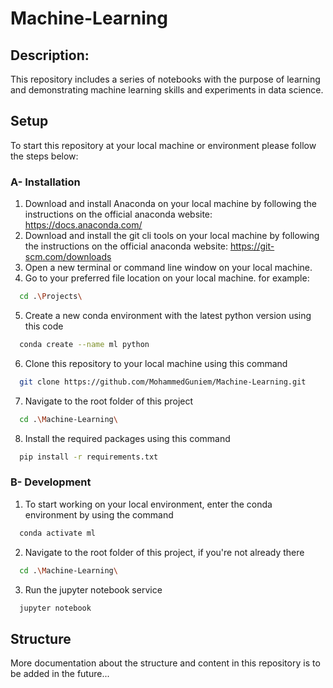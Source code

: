 # Machine-Learning

## Description:
This repository includes a series of notebooks with the purpose of learning and demonstrating machine learning skills and experiments in data science.

## Setup
To start this repository at your local machine or environment please follow the steps below:

### A- Installation
  1) Download and install Anaconda on your local machine by following the instructions on the official anaconda website: https://docs.anaconda.com/
  2) Download and install the git cli tools on your local machine by following the instructions on the official anaconda website: https://git-scm.com/downloads
  3) Open a new terminal or command line window on your local machine.
  4) Go to your preferred file location on your local machine. for example:
  ```sh
    cd .\Projects\
  ```
  5) Create a new conda environment with the latest python version using this code
  ```sh
    conda create --name ml python
  ```
  6) Clone this repository to your local machine using this command
  ```sh
    git clone https://github.com/MohammedGuniem/Machine-Learning.git
  ```
  7) Navigate to the root folder of this project
  ```sh
    cd .\Machine-Learning\
  ```
  8) Install the required packages using this command
  ```sh
    pip install -r requirements.txt
  ```

### B- Development
  1) To start working on your local environment, enter the conda environment by using the command
  ```sh
    conda activate ml
  ```
  2) Navigate to the root folder of this project, if you're not already there
  ```sh
    cd .\Machine-Learning\
  ```
  3) Run the jupyter notebook service
  ```sh
    jupyter notebook
  ```

## Structure
More documentation about the structure and content in this repository is to be added in the future... 